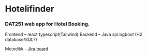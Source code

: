# Hotelifinder

### DAT251 web app for Hotel Booking.

Frontend – react typescript(Tailwind)
Backend – Java springboot (H2 database/SQL?)

Metodikk - [Jira board](https://dat250-gruppe3.atlassian.net/jira/software/projects/DAT251/boards/3?atlOrigin=eyJpIjoiYjkxZjY1Y2M1MTIxNGZiMGFhOWVlY2I2ODQ5YzBhNDEiLCJwIjoiaiJ9)
